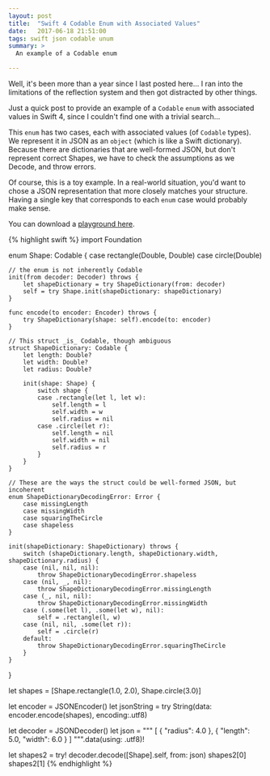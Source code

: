 ```yaml
---
layout: post
title:  "Swift 4 Codable Enum with Associated Values"
date:   2017-06-18 21:51:00
tags: swift json codable unum
summary: >
  An example of a Codable enum

---
```


Well, it's been more than a year since I last posted here... I ran into the limitations
of the reflection system and then got distracted by other things.

Just a quick post to provide an example of a `Codable` `enum` with associated values
in Swift 4, since I couldn't find one with a trivial search...

This `enum` has two cases, each with associated values (of `Codable` types). We represent
it in JSON as an `object` (which is like a Swift dictionary). Because there are dictionaries
that are well-formed JSON, but don't represent correct Shapes, we have to check the
assumptions as we Decode, and throw errors.

Of course, this is a toy example. In a real-world situation, you'd want to chose a JSON
representation that more closely matches your structure. Having a single key that corresponds
to each `enum` case would probably make sense.

You can download a [playground here](/uploads/CodableEnum.playground.zip).

{% highlight swift %}
import Foundation

enum Shape: Codable {
    case rectangle(Double, Double)
    case circle(Double)
    
    // the enum is not inherently Codable
    init(from decoder: Decoder) throws {
        let shapeDictionary = try ShapeDictionary(from: decoder)
        self = try Shape.init(shapeDictionary: shapeDictionary)
    }
    
    func encode(to encoder: Encoder) throws {
        try ShapeDictionary(shape: self).encode(to: encoder)
    }
    
    // This struct _is_ Codable, though ambiguous
    struct ShapeDictionary: Codable {
        let length: Double?
        let width: Double?
        let radius: Double?
        
        init(shape: Shape) {
            switch shape {
            case .rectangle(let l, let w):
                self.length = l
                self.width = w
                self.radius = nil
            case .circle(let r):
                self.length = nil
                self.width = nil
                self.radius = r
            }
        }
    }
    
    // These are the ways the struct could be well-formed JSON, but incoherent
    enum ShapeDictionaryDecodingError: Error {
        case missingLength
        case missingWidth
        case squaringTheCircle
        case shapeless
    }
    
    init(shapeDictionary: ShapeDictionary) throws {
        switch (shapeDictionary.length, shapeDictionary.width, shapeDictionary.radius) {
        case (nil, nil, nil):
            throw ShapeDictionaryDecodingError.shapeless
        case (nil, _, nil):
            throw ShapeDictionaryDecodingError.missingLength
        case (_, nil, nil):
            throw ShapeDictionaryDecodingError.missingWidth
        case (.some(let l), .some(let w), nil):
            self = .rectangle(l, w)
        case (nil, nil, .some(let r)):
            self = .circle(r)
        default:
            throw ShapeDictionaryDecodingError.squaringTheCircle
        }
    }
}

let shapes = [Shape.rectangle(1.0, 2.0), Shape.circle(3.0)]

let encoder = JSONEncoder()
let jsonString = try String(data: encoder.encode(shapes), encoding:.utf8)

let decoder = JSONDecoder()
let json = """
[
    {
        "radius": 4.0
    },
    {
        "length": 5.0,
        "width": 6.0
    }
]
""".data(using: .utf8)!

let shapes2 = try! decoder.decode([Shape].self, from: json)
shapes2[0]
shapes2[1]
{% endhighlight %}
